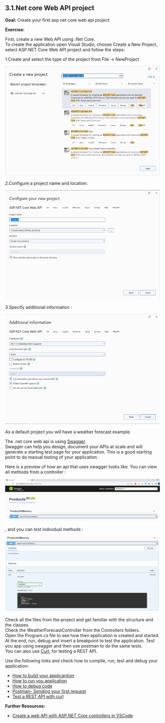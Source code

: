 ## 3.1.Net core Web API project

**Goal:** Create your first asp net core web api project.

**Exercise:**

First, create a new Web API using .Net Core.  
To create the application open Visual Studio, choose Create a New Project, select ASP.NET Core Web API project and follow the steps:

 1.Create and select the type of the project from File -> NewProject  

   ![WEBAPI](https://github.com/msg-CareerPaths/csharp-training/blob/main/resources/images/webapi1.png)  
   
 2.Configure a project name and location:  

   ![WEBAPI](https://github.com/msg-CareerPaths/csharp-training/blob/main/resources/images/webapi2.png)  
   
 3.Specify additional information :  
 
   ![WEBAPI](https://github.com/msg-CareerPaths/csharp-training/blob/main/resources/images/webapi3.png)  
   
As a default project you will have a weather forecast example.  

The .net core web api is using [Swagger](https://swagger.io/).  
Swagger can help you design, document your APIs at scale and will generate a starting test page for your application. 
This is a good starting point to do manual testing of your application.

Here is a preview of how an api that uses swagger looks like.
You can view all methods from a controller :

![Data Model](https://github.com/msg-CareerPaths/csharp-training/blob/main/resources/images/swagger1.png "Data Model")

, and you can test individual methods :

![Data Model](https://github.com/msg-CareerPaths/csharp-training/blob/main/resources/images/swagger2.png "Data Model")

Check all the files from the project and get familiar with the structure and the classes.  
Check the WeatherForecastController from the Controllers folders.  
Open the Program.cs file to see how then application is created and started.  
At the end, run, debug and  insert a breakpoint to test the application. 
Test you app using swagger and then use postman to do the same tests.  
You can also use [Curl](https://curl.se/docs/), for testing a REST API.

Use the following links and check how to compile, run, test and debug your application:  
- [How to build your applicantion](https://learn.microsoft.com/en-us/visualstudio/ide/building-and-cleaning-projects-and-solutions-in-visual-studio?view=vs-2022)   
- [How to run you application](https://learn.microsoft.com/en-us/visualstudio/debugger/debugging-absolute-beginners?view=vs-2022&tabs=csharp#run-the-app)  
- [How to debug code](https://learn.microsoft.com/en-us/visualstudio/debugger/debugging-absolute-beginners?view=vs-2022&tabs=csharp#debug-the-app)  
- [Postman- Sending your first request](https://learning.postman.com/docs/getting-started/sending-the-first-request/)
- [Test a REST API with curl](https://www.baeldung.com/curl-rest)  

**Further Resources:**

 - [Create a web API with ASP.NET Core controllers in VSCode](https://learn.microsoft.com/ro-ro/training/modules/build-web-api-aspnet-core/?WT.mc_id=dotnet-35129-website)
